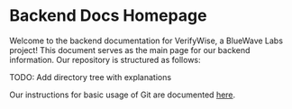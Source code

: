 # Backend Docs Homepage

Welcome to the backend documentation for VerifyWise, a BlueWave Labs project! This document serves as the main page for our backend information. Our repository is structured as follows:

TODO: Add directory tree with explanations

Our instructions for basic usage of Git are documented [here](https://github.com/MuhammadKhalilzadeh/basic-git-instructions?tab=readme-ov-file#making-pull-request-to-the-original-repository).
